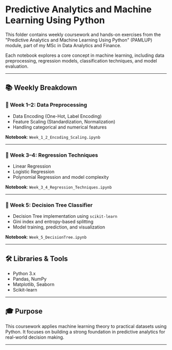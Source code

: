 # Predictive Analytics and Machine Learning Using Python

This folder contains weekly coursework and hands-on exercises from the "Predictive Analytics and Machine Learning Using Python" (PAMLUP) module, part of my MSc in Data Analytics and Finance.

Each notebook explores a core concept in machine learning, including data preprocessing, regression models, classification techniques, and model evaluation.

---

## 📚 Weekly Breakdown

### 📘 Week 1–2: Data Preprocessing
- Data Encoding (One-Hot, Label Encoding)
- Feature Scaling (Standardization, Normalization)
- Handling categorical and numerical features

**Notebook**: `Week_1_2_Encoding_Scaling.ipynb`

---

### 📘 Week 3–4: Regression Techniques
- Linear Regression
- Logistic Regression
- Polynomial Regression and model complexity

**Notebook**: `Week_3_4_Regression_Techniques.ipynb`

---

### 📘 Week 5: Decision Tree Classifier
- Decision Tree implementation using `scikit-learn`
- Gini index and entropy-based splitting
- Model training, prediction, and visualization

**Notebook**: `Week_5_DecisionTree.ipynb`

---

## 🛠️ Libraries & Tools
- Python 3.x
- Pandas, NumPy
- Matplotlib, Seaborn
- Scikit-learn

---

## 🎓 Purpose
This coursework applies machine learning theory to practical datasets using Python. It focuses on building a strong foundation in predictive analytics for real-world decision making.

---
